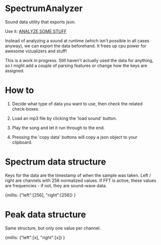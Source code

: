 SpectrumAnalyzer
================

Sound data utility that exports json.

Use it: <a href="http://positlabs.com/files/code/spectrum-analyzer/">ANALYZE SOME STUFF</a>

Instead of analyzing a sound at runtime (which isn't possible in all cases anyway), we can export the data beforehand. It frees up cpu power for awesome vizualizers and stuff!

This is a work in progress. Still haven't actually used the data for anything, so I might add a couple of parsing features or change how the keys are assigned.


How to
================

1. Decide what type of data you want to use, then check the related check-boxes.

2. Load an mp3 file by clicking the 'load sound' button.

3. Play the song and let it run through to the end.

4. Pressing the 'copy data' buttons will copy a json object to your clipboard.


Spectrum data structure
================
Keys for the data are the timestamp of when the sample was taken. Left / right are channels with 256 normalized values. If FFT is active, these values are frequencies - if not, they are sound-wave data.
		
{millis:
	{"left":[256], "right":[256]}
}


Peak data structure
================
Same structure, but only one value per channel.

{millis:
	{"left":[x], "right":[x]}
}





